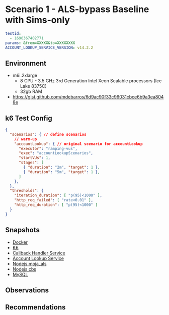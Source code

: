 # Scenario 1 - ALS-bypass Baseline with Sims-only

```yaml
testid:
  - 1690367402771
params: &from=XXXXX&to=XXXXXXXX
ACCOUNT_LOOKUP_SERVICE_VERSION: v14.2.2
```

## Environment

- m6i.2xlarge
  - 8 CPU - 3.5 GHz 3rd Generation Intel Xeon Scalable processors (Ice Lake 8375C)
  - 32gb RAM
- https://gist.github.com/mdebarros/6d9ac90f33c96031cbce6b9a3ea8048e

## k6 Test Config

```json
{
  "scenarios": { // define scenarios
    // warm-up
    "accountLookup": { // original scenario for accountLookup
      "executor": "ramping-vus",
      "exec": "accountLookupScenarios",
      "startVUs": 1,
      "stages": [
        { "duration": "2m", "target": 1 },
        { "duration": "5m", "target": 1 },
      ]
    },
  },
  "thresholds": {
    "iteration_duration": [ "p(95)<1000" ],
    "http_req_failed": [ "rate<0.01" ],
    "http_req_duration": [ "p(95)<1000" ]
  }
}
```

## Snapshots

- [Docker](INSERT_LINK_HERE)
- [K6](INSERT_LINK_HERE)
- [Callback Handler Service](INSERT_LINK_HERE)
- [Account Lookup Service](INSERT_LINK_HERE)
- [Nodejs moja_als](INSERT_LINK_HERE)
- [Nodejs cbs](INSERT_LINK_HERE)
- [MySQL](INSERT_LINK_HERE)

## Observations

## Recommendations
